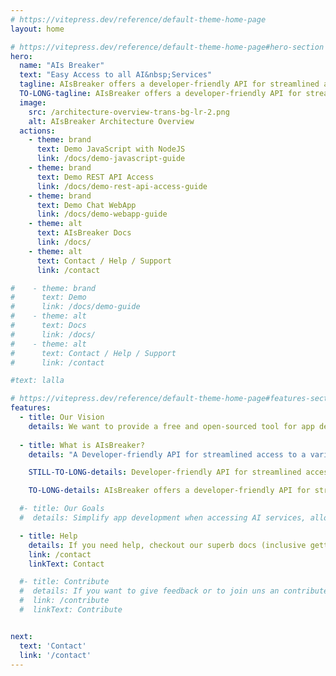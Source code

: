 ```yaml
---
# https://vitepress.dev/reference/default-theme-home-page
layout: home

# https://vitepress.dev/reference/default-theme-home-page#hero-section
hero:
  name: "AIs Breaker"
  text: "Easy Access to all AI&nbsp;Services"
  tagline: AIsBreaker offers a developer-friendly API for streamlined access to a variety of generative AI services, including OpenAI/ChatGPT, all Hugging Face AIs, and more&nbsp;... to provide simplicity and to avoid vendor lock-in.
  TO-LONG-tagline: AIsBreaker offers a developer-friendly API for streamlined access to a variety of AI services, including the OpenAI/ChatGPT API, Hugging Face AIs, Open Assistant API, and more, all through a consistent and standardized interface. It is a free open-source tool designed to prevent vendor lock-in, ensuring users have the freedom to choose and switch between different service providers without constraints.
  image:
    src: /architecture-overview-trans-bg-lr-2.png
    alt: AIsBreaker Architecture Overview
  actions:
    - theme: brand
      text: Demo JavaScript with NodeJS
      link: /docs/demo-javascript-guide
    - theme: brand
      text: Demo REST API Access
      link: /docs/demo-rest-api-access-guide
    - theme: brand
      text: Demo Chat WebApp
      link: /docs/demo-webapp-guide
    - theme: alt
      text: AIsBreaker Docs
      link: /docs/
    - theme: alt
      text: Contact / Help / Support
      link: /contact

#    - theme: brand
#      text: Demo
#      link: /docs/demo-guide
#    - theme: alt
#      text: Docs
#      link: /docs/
#    - theme: alt
#      text: Contact / Help / Support
#      link: /contact

#text: lalla

# https://vitepress.dev/reference/default-theme-home-page#features-section
features:
  - title: Our Vision
    details: We want to provide a free and open-sourced tool for app developers to access almost any generative AI service (including OpenAI/ChatGPT, all Hugging Face AIs, and more) in the most easy and most open way.
 
  - title: What is AIsBreaker?
    details: "A Developer-friendly API for streamlined access to a variety of AI services, all through a standardized interface. No vendor lock-in, choose and switch between different AI service providers without constraints. Free open-source with MIT license."

    STILL-TO-LONG-details: Developer-friendly API for streamlined access to a variety of AI services, including the OpenAI/ChatGPT API, Hugging Face AIs, Open Assistant API, and more, all through a standardized interface. Free open-source. No vendor lock-in, with the freedom to choose and switch between different AI service providers without constraints.

    TO-LONG-details: AIsBreaker offers a developer-friendly API for streamlined access to a variety of AI services, including the OpenAI/ChatGPT API, Hugging Face AIs, Open Assistant API, and more, all through a consistent and standardized interface. It is a free open-source tool designed to prevent vendor lock-in, ensuring users have the freedom to choose and switch between different service providers without constraints.

  #- title: Our Goals
  #  details: Simplify app development when accessing AI services, allow easy switch to an alternative AI service, prevent vendor lock-in, provide simple and clean APIs/SDKs/tools, provide very good docs, support of many programming languages and environments.

  - title: Help
    details: If you need help, checkout our superb docs (inclusive getting-started), ask questions in the AIsBreaker Discussions forum or contact us directly.
    link: /contact
    linkText: Contact

  #- title: Contribute
  #  details: If you want to give feedback or to join uns an contribute, please contact us. Or contribute directly to one of our GitHub repos.
  #  link: /contribute
  #  linkText: Contribute


next:
  text: 'Contact'
  link: '/contact'
---
```


